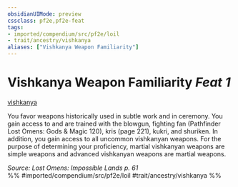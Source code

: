 ```yaml
---
obsidianUIMode: preview
cssclass: pf2e,pf2e-feat
tags:
- imported/compendium/src/pf2e/loil
- trait/ancestry/vishkanya
aliases: ["Vishkanya Weapon Familiarity"]
---
```

# Vishkanya Weapon Familiarity  *Feat 1*  
[vishkanya](vishkanya-loil.md)  


You favor weapons historically used in subtle work and in ceremony. You gain access to and are trained with the blowgun, fighting fan (Pathfinder Lost Omens: Gods & Magic 120), kris (page 221), kukri, and shuriken. In addition, you gain access to all uncommon vishkanyan weapons. For the purpose of determining your proficiency, martial vishkanyan weapons are simple weapons and advanced vishkanyan weapons are martial weapons.

*Source: Lost Omens: Impossible Lands p. 61*  
%% #imported/compendium/src/pf2e/loil #trait/ancestry/vishkanya %%